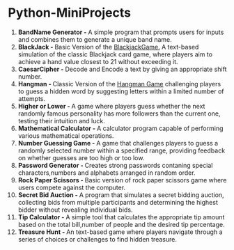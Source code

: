 # Python-MiniProjects
<html>
  <ol>
    <li><strong>BandName Generator - </strong> A simple program that prompts users for inputs and combines them to generate a unique band name.</li>
    <li><strong>BlackJack - </strong>Basic Version of the <a href="https://games.washingtonpost.com/games/blackjack" target="_blank">BlackjackGame.</a> A text-based simulation of the classic Blackjack card game, where players aim to achieve a hand value closest to 21 without exceeding it.</li>
    <li><strong>CaesarCipher - </strong>Decode and Encode a text by giving an appropriate shift number.</li>
    <li><strong>Hangman - </strong>Classic Version of the <a href="https://hangmanwordgame.com/?fca=1&success=0#/" target="_blank">Hangman Game</a> challenging players to guess a hidden word by suggesting letters within a limited number of attempts.</li>
    <li><strong>Higher or Lower - </strong>A game where players guess whether the next randomly famous personality has more followers than the current one, testing their intuition and luck.</li>
    <li><strong>Mathematical Calculator - </strong>A calculator program capable of performing various mathematical operations.</li>
    <li><strong>Number Guessing Game - </strong>A game that challenges players to guess a randomly selected number within a specified range, providing feedback on whether guesses are too high or too low.</li>
    <li><strong>Password Generator - </strong>Creates strong passwords contaning special characters,numbers and alphabets arranged in random order.</li>
    <li><strong>Rock Paper Scissors - </strong>Basic version of rock paper scissors game where users compete against the computer.</li>
    <li><strong>Secret Bid Auction - </strong>A program that simulates a secret bidding auction, collecting bids from multiple participants and determining the highest bidder without revealing individual bids.</li>
    <li><strong>Tip Calculator - </strong>A simple tool that calculates the appropriate tip amount based on the total bill,number of people and the desired tip percentage.</li>
    <li><strong>Treasure Hunt - </strong>An text-based game where players navigate through a series of choices or challenges to find hidden treasure.</li>
  </ol>
</html>
